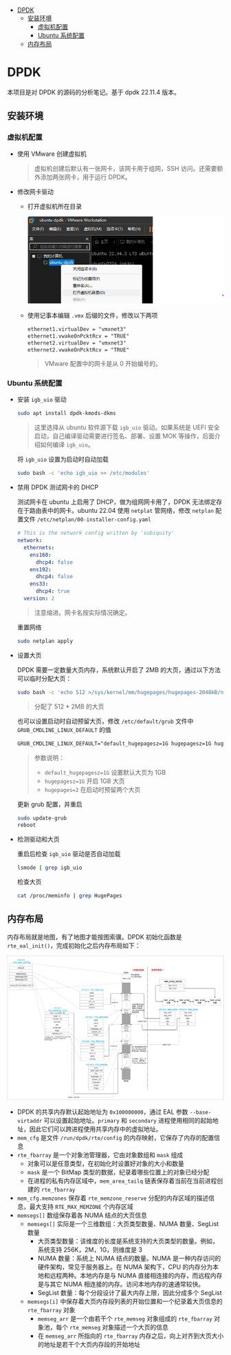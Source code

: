 - [DPDK](#dpdk)
  - [安装环境](#安装环境)
    - [虚拟机配置](#虚拟机配置)
    - [Ubuntu 系统配置](#ubuntu-系统配置)
  - [内存布局](#内存布局)

# DPDK

本项目是对 DPDK 的源码的分析笔记。基于 dpdk 22.11.4 版本。



## 安装环境



### 虚拟机配置

* 使用 VMware 创建虚拟机

  > 虚拟机创建后默认有一张网卡，该网卡用于组网，SSH 访问。还需要额外添加两张网卡，用于运行 DPDK。

* 修改网卡驱动

  * 打开虚拟机所在目录

    ![](assets/open-vmware-dir.png)

  * 使用记事本编辑 `.vmx` 后缀的文件，修改以下两项

    ```text
    ethernet1.virtualDev = "vmxnet3"
    ethernet1.vwakeOnPcktRcv = "TRUE"
    ethernet2.virtualDev = "vmxnet3"
    ethernet2.vwakeOnPcktRcv = "TRUE"
    ```

    > VMware 配置中的网卡是从 0 开始编号的。



### Ubuntu 系统配置

* 安装 `igb_uio` 驱动

  ```bash
  sudo apt install dpdk-kmods-dkms
  ```

  > 这里选择从 ubuntu 软件源下载 `igb_uio` 驱动。如果系统是 UEFI 安全启动，自己编译驱动需要进行签名、部署、设置 MOK 等操作，后面介绍如何编译 `igb_uio`。

  将 `igb_uio` 设置为启动时自动加载

  ```bash
  sudo bash -c 'echo igb_uio >> /etc/modules'
  ```

  

* 禁用 DPDK 测试网卡的 DHCP

  测试网卡在 ubuntu 上启用了 DHCP，做为组网网卡用了，DPDK 无法绑定存在于路由表中的网卡。ubuntu 22.04 使用 `netplat` 管网络，修改 `netplan` 配置文件 `/etc/netplan/00-installer-config.yaml`

  ```yaml
  # This is the network config written by 'subiquity'
  network:
    ethernets:
      ens160:
        dhcp4: false
      ens192:
        dhcp4: false
      ens33:
        dhcp4: true
    version: 2
  ```

  > 注意缩进。网卡名按实际情况确定。

  重置网络

  ```bash
  sudo netplan apply
  ```

  

* 设置大页

  DPDK 需要一定数量大页内存，系统默认开启了 2MB 的大页，通过以下方法可以临时分配大页：

  ```bash
  sudo bash -c 'echo 512 >/sys/kernel/mm/hugepages/hugepages-2048kB/nr_hugepages'
  ```

  > 分配了 512 * 2MB 的大页

  也可以设置启动时自动预留大页，修改 `/etc/default/grub` 文件中 `GRUB_CMDLINE_LINUX_DEFAULT` 的值

  ```txt
  GRUB_CMDLINE_LINUX_DEFAULT="default_hugepagesz=1G hugepagesz=1G hugepages=2"
  ```

  > 参数说明：
  >
  > * `default_hugepagesz=1G` 设置默认大页为 1GB
  > * `hugepagesz=1G` 开启 1GB 大页
  > * `hugepages=2` 在启动时预留两个大页

  更新 grub 配置，并重启

  ```bash
  sudo update-grub
  reboot
  ```

  

* 检测驱动和大页

  重启后检查 `igb_uio` 驱动是否自动加载

  ```bash
  lsmode | grep igb_uio
  ```

  检查大页

  ```bash
  cat /proc/meminfo | grep HugePages
  ```



## 内存布局

内存布局就是地图，有了地图才能按图索骥。DPDK 初始化函数是 `rte_eal_init()`，完成初始化之后内存布局如下：

![](assets/dpdk-memory-layout.svg)

* DPDK 的共享内存默认起始地址为 `0x100000000`，通过 EAL 参数 `--base-virtaddr` 可以设置起始地址。`primary` 和 `secondary` 进程使用相同的起始地址，因此它们可以跨进程使用共享内存中的虚拟地址。
* `mem_cfg` 是文件 `/run/dpdk/rte/config` 的内存映射，它保存了内存的配置信息
* `rte_fbarray` 是一个对象池管理器，它由对象数组和 `mask` 组成
  * 对象可以是任意类型，在初始化时设置好对象的大小和数量
  * `mask` 是一个 BitMap 类型的数据，纪录着哪些位置上的对象已经分配
  * 在进程的私有内存区域中，`mem_area_tailq` 链表保存着当前在当前进程创建的 `rte_fbarray`
* `mem_cfg.memzones` 保存着 `rte_memzone_reserve` 分配的内存区域的描述信息，最大支持 `RTE_MAX_MEMZONE` 个内存区域
* `memsegs[]` 数组保存着各 NUMA 结点的大页信息
  * `memsegs[]` 实际是一个三维数组：大页类型数量、NUMA 数量、SegList 数量
    * 大页类型数量：该维度的长度是系统支持的大页类型的数量。例如，系统支持 256K，2M，1G，则维度是 3
    * NUMA 数量：系统上 NUMA 结点的数量。NUMA 是一种内存访问的硬件架构，常见于服务器上。在 NUMA 架构下，CPU 的内存分为本地和远程两种。本地内存是与 NUMA 直接相连接的内存，而远程内存是与其它 NUMA 相连接的内存。访问本地内存的速通常较快。
    * SegList 数量：每个分段设计了最大内存上限，因此分成多个 SegList
  * `memsegs[i]` 中保存着大页内存段列表的开始位置和一个纪录着大页信息的 `rte_fbarray` 对象
    * `memseg_arr` 是一个由若干个 `rte_memseg` 对象组成的 `rte_fbarray` 对象池，每个 `rte_memseg` 对象描述一个大页的信息
    * 在 `memseg_arr` 所指向的 `rte_fbarray` 内存之后，向上对齐到大页大小的地址是若干个大页内存段的开始地址
